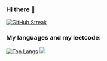 ### Hi there 👋
[![GitHub Streak](https://streak-stats.demolab.com?user=Reholly&theme=dark&border_radius=5&card_width=900)](https://git.io/streak-stats)
### My languages and my leetcode:


[![Top Langs](https://github-readme-stats.vercel.app/api/top-langs/?username=Reholly&theme=dark)](https://github.com/anuraghazra/github-readme-stats) ![]([https://leetcard.jacoblin.cool/leetcode?site=cn](https://leetcard.jacoblin.cool/Reholly?theme=dark&font=Sintony))


<!--
**Reholly/Reholly** is a ✨ _special_ ✨ repository because its `README.md` (this file) appears on your GitHub profile.

Here are some ideas to get you started:

- 🔭 I’m currently working on ...
- 🌱 I’m currently learning ...
- 👯 I’m looking to collaborate on ...
- 🤔 I’m looking for help with ...
- 💬 Ask me about ...
- 📫 How to reach me: ...
- 😄 Pronouns: ...
- ⚡ Fun fact: ...
-->
